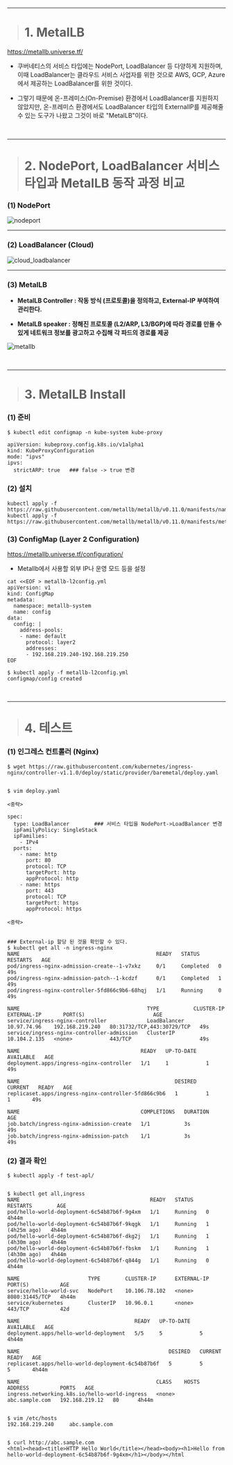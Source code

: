 ----

> # 1. MetalLB

https://metallb.universe.tf/

+ 쿠버네티스의 서비스 타입에는 NodePort, LoadBalancer 등 다양하게 지원하며, 이때 LoadBalancer는 클라우드 서비스 사업자를 위한 것으로 AWS, GCP, Azure에서 제공하는 LoadBalancer를 위한 것이다.

+ 그렇기 때문에 온-프레미스(On-Premise) 환경에서 LoadBalancer를 지원하지 않았지만, 온-프레미스 환경에서도 LoadBalancer 타입의 ExternalIP를 제공해줄 수 있는 도구가 나왔고 그것이 바로 "MetalLB"이다.

<br>

----

> # 2. NodePort, LoadBalancer 서비스 타입과 MetalLB 동작 과정 비교

### (1) NodePort

![nodeport](https://user-images.githubusercontent.com/42735894/145426933-f77ea90e-0b5d-471c-bdd7-a5c7ff172137.PNG)

----

### (2) LoadBalancer (Cloud)

![cloud_loadbalancer](https://user-images.githubusercontent.com/42735894/145426952-21a9330e-faba-4999-8e83-3b6c1a191b77.PNG)

----

### (3) MetalLB

+ **MetalLB Controller : 작동 방식 (프로토콜)을 정의하고, External-IP 부여하여 관리한다.**

+ **MetalLB speaker : 정해진 프로토콜 (L2/ARP, L3/BGP)에 따라 경로를 만들 수 있게 네트워크 정보를 광고하고 수집해 각 파드의 경로를 제공**

![metallb](https://user-images.githubusercontent.com/42735894/145426946-9f727058-13b4-4cbf-b714-7e6cd83c91a0.PNG)

<br>

----

> # 3. MetalLB Install

### (1) 준비 
```
$ kubectl edit configmap -n kube-system kube-proxy

apiVersion: kubeproxy.config.k8s.io/v1alpha1
kind: KubeProxyConfiguration
mode: "ipvs"
ipvs:
  strictARP: true   ### false -> true 변경
```

### (2) 설치
```
kubectl apply -f https://raw.githubusercontent.com/metallb/metallb/v0.11.0/manifests/namespace.yaml
kubectl apply -f https://raw.githubusercontent.com/metallb/metallb/v0.11.0/manifests/metallb.yaml
```

### (3) ConfigMap (Layer 2 Configuration)

https://metallb.universe.tf/configuration/

+ Metallb에서 사용할 외부 IP나 운영 모드 등을 설정

```
cat <<EOF > metallb-l2config.yml
apiVersion: v1
kind: ConfigMap
metadata:
  namespace: metallb-system
  name: config
data:
  config: |
    address-pools:
    - name: default
      protocol: layer2
      addresses:
      - 192.168.219.240-192.168.219.250
EOF
```
```
$ kubectl apply -f metallb-l2config.yml
configmap/config created
```

<br>

----

> # 4. 테스트

### (1) 인그레스 컨트롤러 (Nginx)
```
$ wget https://raw.githubusercontent.com/kubernetes/ingress-nginx/controller-v1.1.0/deploy/static/provider/baremetal/deploy.yaml


$ vim deploy.yaml

<중략>

spec:
  type: LoadBalancer        ### 서비스 타입을 NodePort->LoadBalancer 변경
  ipFamilyPolicy: SingleStack
  ipFamilies:
    - IPv4
  ports:
    - name: http
      port: 80
      protocol: TCP
      targetPort: http
      appProtocol: http
    - name: https
      port: 443
      protocol: TCP
      targetPort: https
      appProtocol: https

<중략>


### External-ip 할당 된 것을 확인할 수 있다.
$ kubectl get all -n ingress-nginx
NAME                                            READY   STATUS      RESTARTS   AGE
pod/ingress-nginx-admission-create--1-v7xkz     0/1     Completed   0          49s
pod/ingress-nginx-admission-patch--1-kcdzf      0/1     Completed   1          49s
pod/ingress-nginx-controller-5fd866c9b6-68hqj   1/1     Running     0          49s

NAME                                         TYPE           CLUSTER-IP     EXTERNAL-IP       PORT(S)                      AGE
service/ingress-nginx-controller             LoadBalancer   10.97.74.96    192.168.219.240   80:31732/TCP,443:30729/TCP   49s
service/ingress-nginx-controller-admission   ClusterIP      10.104.2.135   <none>            443/TCP                      49s

NAME                                       READY   UP-TO-DATE   AVAILABLE   AGE
deployment.apps/ingress-nginx-controller   1/1     1            1           49s

NAME                                                  DESIRED   CURRENT   READY   AGE
replicaset.apps/ingress-nginx-controller-5fd866c9b6   1         1         1       49s

NAME                                       COMPLETIONS   DURATION   AGE
job.batch/ingress-nginx-admission-create   1/1           3s         49s
job.batch/ingress-nginx-admission-patch    1/1           3s         49s
```

### (2) 결과 확인
```
$ kubectl apply -f test-apl/


$ kubectl get all,ingress
NAME                                          READY   STATUS    RESTARTS        AGE
pod/hello-world-deployment-6c54b87b6f-9g4xm   1/1     Running   0               4h44m
pod/hello-world-deployment-6c54b87b6f-9kqgk   1/1     Running   1 (4h25m ago)   4h44m
pod/hello-world-deployment-6c54b87b6f-dkg2j   1/1     Running   1 (4h30m ago)   4h44m
pod/hello-world-deployment-6c54b87b6f-fbskm   1/1     Running   1 (4h30m ago)   4h44m
pod/hello-world-deployment-6c54b87b6f-q844g   1/1     Running   0               4h44m

NAME                      TYPE        CLUSTER-IP      EXTERNAL-IP   PORT(S)          AGE
service/hello-world-svc   NodePort    10.106.78.102   <none>        8080:31445/TCP   4h44m
service/kubernetes        ClusterIP   10.96.0.1       <none>        443/TCP          42d

NAME                                     READY   UP-TO-DATE   AVAILABLE   AGE
deployment.apps/hello-world-deployment   5/5     5            5           4h44m

NAME                                                DESIRED   CURRENT   READY   AGE
replicaset.apps/hello-world-deployment-6c54b87b6f   5         5         5       4h44m

NAME                                            CLASS    HOSTS            ADDRESS          PORTS   AGE
ingress.networking.k8s.io/hello-world-ingress   <none>   abc.sample.com   192.168.219.12   80      4h44m


$ vim /etc/hosts
192.168.219.240     abc.sample.com


$ curl http://abc.sample.com
<html><head><title>HTTP Hello World</title></head><body><h1>Hello from hello-world-deployment-6c54b87b6f-9g4xm</h1></body></html
```